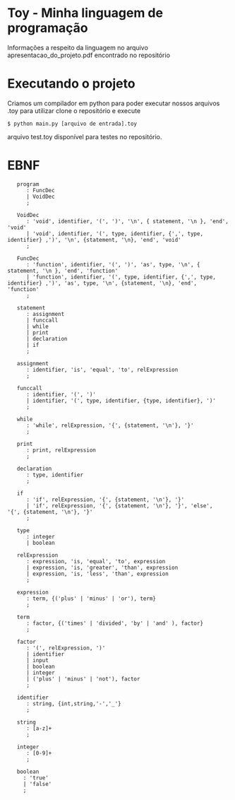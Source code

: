 # Toy - Minha linguagem de programação
Informações a respeito da linguagem no arquivo apresentacao_do_projeto.pdf encontrado no repositório

# Executando o projeto
Criamos um compilador em python para poder executar nossos arquivos .toy
para utilizar clone o repositório e execute 
```
$ python main.py [arquivo de entrada].toy
```
arquivo test.toy disponível para testes no repositório.

# EBNF
```
   program
      : FuncDec
      | VoidDec
      ;
      
   VoidDec
      : 'void', identifier, '(', ')', '\n', { statement, '\n }, 'end', 'void'
      | 'void', identifier, '(', type, identifier, {',', type, identifier} ,')', '\n', {statement, '\n}, 'end', 'void'
      ;
      
   FuncDec
      : 'function', identifier, '(', ')', 'as', type, '\n', { statement, '\n }, 'end', 'function'
      | 'function', identifier, '(', type, identifier, {',', type, identifier} ,')', 'as', type, '\n', {statement, '\n}, 'end', 'function'
      ;   
    
   statement
      : assignment
      | funccall
      | while
      | print
      | declaration
      | if
      ;
   
   assignment
      : identifier, 'is', 'equal', 'to', relExpression
      ;
      
   funccall
      : identifier, '(', ')'
      | identifier, '(', type, identifier, {type, identifier}, ')'
      ;
      
   while
      : 'while', relExpression, '{', {statement, '\n'}, '}'
      ;
      
   print
      : print, relExpression
      ;
      
   declaration
      : type, identifier
      ;
      
   if
      : 'if', relExpression, '{', {statement, '\n'}, '}'
      | 'if', relExpression, '{', {statement, '\n'}, '}', 'else',  '{', {statement, '\n'}, '}'
      ;
      
   type
      : integer
      | boolean
      
   relExpression
      : expression, 'is, 'equal', 'to', expression
      | expression, 'is, 'greater', 'than', expression
      | expression, 'is, 'less', 'than', expression
      ;
      
   expression
      : term, {('plus' | 'minus' | 'or'), term}
      ;
      
   term
      : factor, {('times' | 'divided', 'by' | 'and' ), factor}
      ;
      
   factor
      : '(', relExpression, ')'
      | identifier
      | input
      | boolean
      | integer
      | ('plus' | 'minus' | 'not'), factor
      ;
      
   identifier
      : string, {int,string,'-','_'}
      ;

   string
      : [a-z]+
      ;

   integer
      : [0-9]+
      ;

   boolean
     : 'true'
     | 'false'
     ;
```
